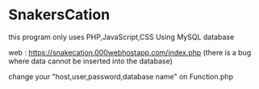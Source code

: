 # SnakersCation

this program only uses PHP,JavaScript,CSS
Using MySQL database

web : https://snakecation.000webhostapp.com/index.php 
(there is a bug where data cannot be inserted into the database)

change your "host,user,password,database name" on Function.php
